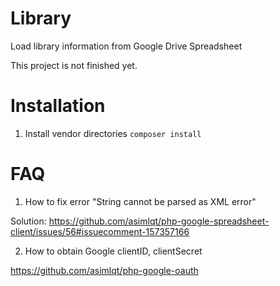 # Library

Load library information from Google Drive Spreadsheet

This project is not finished yet.

# Installation

1) Install vendor directories ```composer install```

# FAQ

1) How to fix error "String cannot be parsed as XML error"

Solution: https://github.com/asimlqt/php-google-spreadsheet-client/issues/56#issuecomment-157357166

2) How to obtain Google clientID, clientSecret

https://github.com/asimlqt/php-google-oauth
